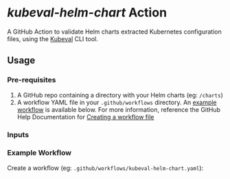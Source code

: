# *kubeval-helm-chart* Action

A GitHub Action to validate Helm charts extracted Kubernetes configuration files, using the [Kubeval](https://github.com/instrumenta/kubeval) CLI tool.

## Usage

### Pre-requisites

1. A GitHub repo containing a directory with your Helm charts (eg: `/charts`)
1. A workflow YAML file in your `.github/workflows` directory. An [example workflow](#example-workflow) is available below.
  For more information, reference the GitHub Help Documentation for [Creating a workflow file](https://help.github.com/en/articles/configuring-a-workflow#creating-a-workflow-file)
  
### Inputs

### Example Workflow

Create a workflow (eg: `.github/workflows/kubeval-helm-chart.yaml`):
